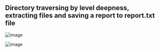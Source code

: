 ## Directory traversing by level deepness, extracting files and saving a report to report.txt file

![image](https://user-images.githubusercontent.com/104040753/200124051-8ac02501-13bb-4c2c-927a-9a8079f1498d.png)

![image](https://user-images.githubusercontent.com/104040753/200124104-0036db2f-563f-4d25-9801-b944eda3686e.png)
